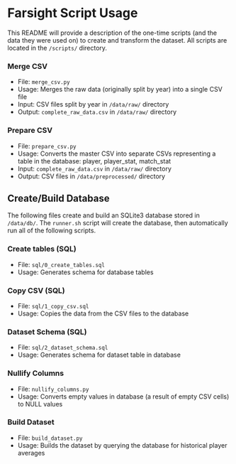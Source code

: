 # Farsight Script Usage

This README will provide a description of the one-time scripts (and the data they were used on)
to create and transform the dataset. All scripts are located in the `/scripts/`
directory.

### Merge CSV
- File: `merge_csv.py`
- Usage: Merges the raw data (originally split by year) into a single CSV file
- Input: CSV files split by year in `/data/raw/` directory
- Output: `complete_raw_data.csv` in `/data/raw/` directory

### Prepare CSV
- File: `prepare_csv.py`
- Usage: Converts the master CSV into separate CSVs representing a table in the
database: player, player_stat, match_stat
- Input: `complete_raw_data.csv` in `/data/raw/` directory
- Output: CSV files in `/data/preprocessed/` directory

## Create/Build Database
The following files create and build an SQLite3 database stored in `/data/db/`.
The `runner.sh` script will create the database, then automatically run all of 
the following scripts.

### Create tables (SQL)
- File: `sql/0_create_tables.sql`
- Usage: Generates schema for database tables

### Copy CSV (SQL)
- File: `sql/1_copy_csv.sql`
- Usage: Copies the data from the CSV files to the database

### Dataset Schema (SQL)
- File: `sql/2_dataset_schema.sql`
- Usage: Generates schema for dataset table in database

### Nullify Columns
- File: `nullify_columns.py`
- Usage: Converts empty values in database (a result of empty CSV cells) to NULL values

### Build Dataset
- File: `build_dataset.py`
- Usage: Builds the dataset by querying the database for historical player averages

